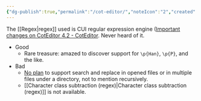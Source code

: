 ```yaml
---
{"dg-publish":true,"permalink":"/cot-editor/","noteIcon":"2","created":"","updated":""}
---
```


The [[Regex\|regex]] used is CUI regular expression engine ([Important changes on CotEditor 4.2 - CotEditor](https://coteditor.com/news/2022/CotEditor_4.2.0). Never heard of it. 
- Good
	- Rare treasure: amazed to discover support for `\p{Han}`, `\p{P}`, and the like. 
- Bad
	- [No plan](https://share.glasp.co/qke5s3ilkchdj7ts/?p=lRrPZIZl2Azx6Q6LHuUG) to support search and replace in opened files or in multiple files under a directory, not to mention recursively.
	- [[Character class subtraction (regex)\|Character class subtraction (regex)]] is not available.
